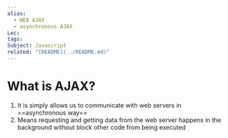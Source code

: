 ```yaml
---
alias:
  - WEB AJAX
  - asynchronous AJAX
Lec: 
tags: 
Subject: Javascript
related: "[README](../README.md)"
---
```

# What is  AJAX?
1. It is simply allows us to communicate with web servers  in ==asynchronous way==
2. Means requesting and getting data from the web server happens in the background without block other code from being executed


